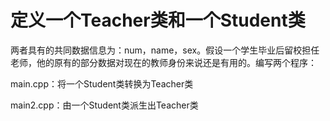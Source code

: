 # 定义一个Teacher类和一个Student类

两者具有的共同数据信息为：num，name，sex。假设一个学生毕业后留校担任老师，他的原有的部分数据对现在的教师身份来说还是有用的。编写两个程序：

main.cpp：将一个Student类转换为Teacher类

main2.cpp：由一个Student类派生出Teacher类
